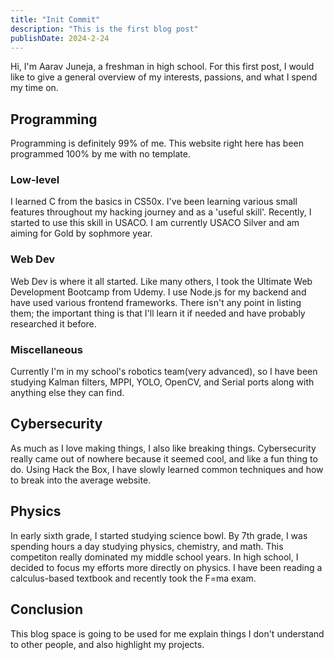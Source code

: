 ```yaml
---
title: "Init Commit"
description: "This is the first blog post"
publishDate: 2024-2-24
---
```


Hi, I'm Aarav Juneja, a freshman in high school. For this first post, I would like to give a general overview of my interests, passions, and what I spend my time on.

## Programming
Programming is definitely 99% of me. This website right here has been programmed 100% by me with no template.

### Low-level
I learned C from the basics in CS50x. I've been learning various small features throughout my hacking journey and as a 'useful skill'.
Recently, I started to use this skill in USACO. I am currently USACO Silver and am aiming for Gold by sophmore year.

### Web Dev
Web Dev is where it all started. Like many others, I took the Ultimate Web Development Bootcamp from Udemy. I use Node.js for my backend and have used various frontend frameworks. There isn't any point in listing them; the important thing is that I'll learn it if needed and have probably researched it before.

### Miscellaneous
Currently I'm in my school's robotics team(very advanced), so I have been studying Kalman filters, MPPI, YOLO, OpenCV, and Serial ports along with anything else they can find.

## Cybersecurity
As much as I love making things, I also like breaking things. Cybersecurity really came out of nowhere because it seemed cool, and like a fun thing to do.
Using Hack the Box, I have slowly learned common techniques and how to break into the average website.

## Physics
In early sixth grade, I started studying science bowl. By 7th grade, I was spending hours a day studying physics, chemistry, and math. This competiton really dominated my middle school years.
In high school, I decided to focus my efforts more directly on physics. I have been reading a calculus-based textbook and recently took the F=ma exam.

## Conclusion
This blog space is going to be used for me explain things I don't understand to other people, and also highlight my projects.